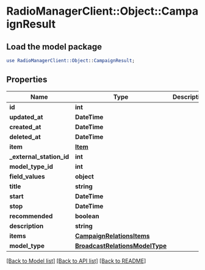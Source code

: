 # RadioManagerClient::Object::CampaignResult

## Load the model package
```perl
use RadioManagerClient::Object::CampaignResult;
```

## Properties
Name | Type | Description | Notes
------------ | ------------- | ------------- | -------------
**id** | **int** |  | 
**updated_at** | **DateTime** |  | 
**created_at** | **DateTime** |  | 
**deleted_at** | **DateTime** |  | 
**item** | [**Item**](Item.md) |  | [optional] 
**_external_station_id** | **int** |  | [optional] 
**model_type_id** | **int** |  | 
**field_values** | **object** |  | [optional] 
**title** | **string** |  | [optional] 
**start** | **DateTime** |  | 
**stop** | **DateTime** |  | 
**recommended** | **boolean** |  | [optional] 
**description** | **string** |  | [optional] 
**items** | [**CampaignRelationsItems**](CampaignRelationsItems.md) |  | [optional] 
**model_type** | [**BroadcastRelationsModelType**](BroadcastRelationsModelType.md) |  | [optional] 

[[Back to Model list]](../README.md#documentation-for-models) [[Back to API list]](../README.md#documentation-for-api-endpoints) [[Back to README]](../README.md)


